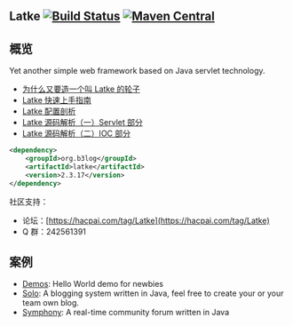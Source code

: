 Latke [![Build Status](https://travis-ci.org/b3log/latke.png?branch=master)](https://travis-ci.org/b3log/latke) [![Maven Central](https://maven-badges.herokuapp.com/maven-central/org.b3log/latke/badge.svg)](http://repo1.maven.org/maven2/org/b3log/latke)
----

## 概览

Yet another simple web framework based on Java servlet technology.

* [为什么又要造一个叫 Latke 的轮子](https://hacpai.com/article/1403847528022)
* [Latke 快速上手指南](https://hacpai.com/article/1466870492857)
* [Latke 配置剖析](https://hacpai.com/article/1474087427032)
* [Latke 源码解析（一）Servlet 部分](https://hacpai.com/article/1493267456529)
* [Latke 源码解析（二）IOC 部分](https://hacpai.com/article/1493620909167)

```xml
<dependency>
    <groupId>org.b3log</groupId>
    <artifactId>latke</artifactId>
    <version>2.3.17</version>
</dependency>
```

社区支持：

* 论坛：[https://hacpai.com/tag/Latke](https://hacpai.com/tag/Latke)
* Q 群：242561391

## 案例

* [Demos](https://github.com/b3log/latke-demo): Hello World demo for newbies
* [Solo](https://github.com/b3log/solo): A blogging system written in Java, feel free to create your or your team own blog. 
* [Symphony](https://github.com/b3log/symphony): A real-time community forum written in Java
